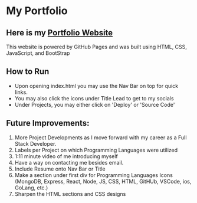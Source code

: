 # My Portfolio
## Here is my <a href = "#">Portfolio Website</a>
This website is powered by GitHub Pages
and was built using HTML, CSS, JavaScript, and BootStrap

## How to Run
- Upon opening index.html you may use the Nav Bar on top for quick links.
- You may also click the icons under Title Lead to get to my socials
- Under Projects, you may either click on 'Deploy' or 'Source Code'


## Future Improvements: 
1. More Project Developments as I move forward with my career as a Full Stack Developer. 
2. Labels per Project on which Programming Languages were utilized
3. 1:11 minute video of me introducing myself
4. Have a way on contacting me besides email.
5. Include Resume onto Nav Bar or Title
6. Make a section under first div for Programming Languages Icons (MongoDB, Express, React, Node, JS, CSS, HTML, GitHUb, VSCode, ios, GoLang, etc.)
7. Sharpen the HTML sections and CSS designs
